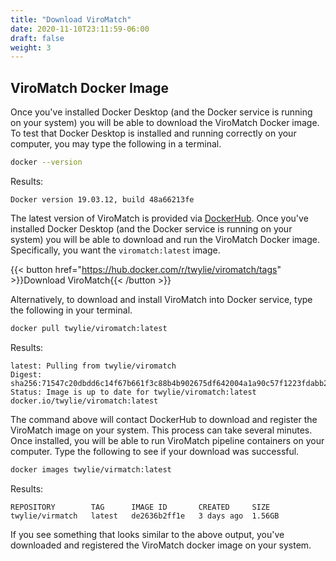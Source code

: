 ```yaml
---
title: "Download ViroMatch"
date: 2020-11-10T23:11:59-06:00
draft: false
weight: 3
---
```


## ViroMatch Docker Image

Once you've installed Docker Desktop (and the Docker service is running on your system) you will be able to download the ViroMatch Docker image. To test that Docker Desktop is installed and running correctly on your computer, you may type the following in a terminal.

```bash
docker --version
```

Results:

```plaintext
Docker version 19.03.12, build 48a66213fe
```

The latest version of ViroMatch is provided via [DockerHub](https://hub.docker.com). Once you've installed Docker Desktop (and the Docker service is running on your system) you will be able to download and run the ViroMatch Docker image. Specifically, you want the `viromatch:latest` image.

{{< button href="https://hub.docker.com/r/twylie/viromatch/tags" >}}Download ViroMatch{{< /button >}}

Alternatively, to download and install ViroMatch into Docker service, type the following in your terminal.

```bash
docker pull twylie/viromatch:latest
```
Results:

```plaintext
latest: Pulling from twylie/viromatch
Digest: sha256:71547c20dbdd6c14f67b661f3c88b4b902675df642004a1a90c57f1223fdabb2
Status: Image is up to date for twylie/viromatch:latest
docker.io/twylie/viromatch:latest
```

The command above will contact DockerHub to download and register the ViroMatch image on your system. This process can take several minutes. Once installed, you will be able to run ViroMatch pipeline containers on your computer. Type the following to see if your download was successful.

```bash
docker images twylie/virmatch:latest
```

Results:

```plaintext
REPOSITORY        TAG      IMAGE ID       CREATED     SIZE
twylie/virmatch   latest   de2636b2ff1e   3 days ago  1.56GB
```

If you see something that looks similar to the above output, you've downloaded and registered the ViroMatch docker image on your system.
